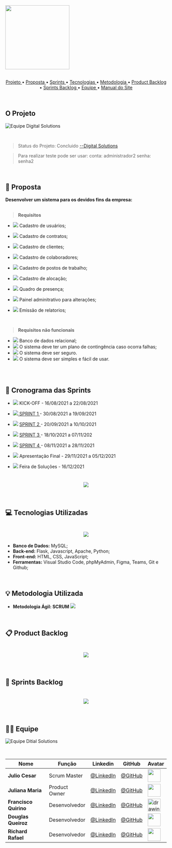 <img src = "./readme/Logo.png"  width="200"/>

<br>
<br>
<p align="center">
  <a href ="#o-projeto"> Projeto </a>  • 
  <a href ="#dart-proposta"> Proposta </a>  • 
  <a href ="#calendar-cronograma-das-sprints"> Sprints </a>  • 
  <a href ="#computer-tecnologias-utilizadas"> Tecnologias </a>  • 
  <a href ="#bulb-metodologia-utilizada"> Metodologia </a>  • 
  <a href ="#product-backlog">Product Backlog </a>  •
    <a href ="#sprints-backlog">Sprints Backlog </a>  •
  <a href ="#equipe"> Equipe </a> •
  <a href="https://github.com/Grupo1API/JetSoft/tree/main/readme/sprint-4/Manual.pdf">Manual do Site </a>
</p>

<br>

## O Projeto

![Equipe Digital Solutions](./readme/objetivo.png "Objetivo Equipe Digital Solutions")

<br>

> Status do Projeto: Concluido
> <a href="http://digitalsolutions.pythonanywhere.com/">--Digital Solutions</a>

> Para realizar teste pode ser usar:
> conta: administrador2
> senha: senha2

<br>

## :dart: Proposta

**Desenvolver um sistema para os devidos fins da empresa:**<br><br>

> **Requisitos**

- <img src = "./readme/feito.jpeg" /> Cadastro de usuários;
- <img src = "./readme/feito.jpeg" /> Cadastro de contratos;
- <img src = "./readme/feito.jpeg" /> Cadastro de clientes;
- <img src = "./readme/feito.jpeg" /> Cadastro de colaboradores;
- <img src = "./readme/feito.jpeg" /> Cadastro de postos de trabalho;
- <img src = "./readme/feito.jpeg" /> Cadastro de alocação;
- <img src = "./readme/feito.jpeg" /> Quadro de presença;
- <img src = "./readme/feito.jpeg" /> Painel adminitrativo para alterações;
- <img src = "./readme/feito.jpeg" /> Emissão de relatorios;

  <br>

> **Requisitos não funcionais**

- <img src = "./readme/feito.jpeg" /> Banco de dados relacional;
- <img src = "./readme/feito.jpeg" /> O sistema deve ter um plano de contingência caso ocorra falhas;
- <img src = "./readme/feito.jpeg" /> O sistema deve ser seguro.
- <img src = "./readme/feito.jpeg" /> O sistema deve ser simples e fácil de usar.

<br><br>

## :calendar: Cronograma das Sprints

- <img src = "./readme/feito.jpeg" /> KICK-OFF - 16/08/2021 a 22/08/2021

- <img src = "./readme/feito.jpeg" />[ SPRINT 1 ](https://github.com/Grupo1API/JetSoft/tree/main/readme/sprint-1) - 30/08/2021 a 19/09/2021

- <img src = "./readme/feito.jpeg" /> [ SPRINT 2 ](https://github.com/Grupo1API/JetSoft/tree/main/readme/sprint-2) - 20/09/2021 a 10/10/2021

- <img src = "./readme/feito.jpeg" /> [ SPRINT 3 ](https://github.com/Grupo1API/JetSoft/tree/main/readme/sprint-3) - 18/10/2021 a 07/11/202

- <img src = "./readme/feito.jpeg" /> [ SPRINT 4 ](https://github.com/Grupo1API/JetSoft/tree/main/readme/sprint-4) - 08/11/2021 a 28/11/2021

- <img src = "./readme/a_fazer.jpeg" /> Apresentação Final - 29/11/2021 a 05/12/2021

- <img src = "./readme/a_fazer.jpeg" /> Feira de Soluções - 16/12/2021

<h1 align="center"> <img src = "./readme/cronograma-atualizado.png"/></h1>

<br>

## :computer: Tecnologias Utilizadas

<h1 align="center"> <img src = "./readme/tecnologias.png"/></h1>

- **Banco de Dados:** MySQL;
- **Back-end:** Flask, Javascript, Apache, Python;
- **Front-end:** HTML, CSS, JavaScript;
- **Ferramentas:** Visual Studio Code, phpMyAdmin, Figma, Teams, Git e Github;

<br>

## :bulb: Metodologia Utilizada

- **Metodologia Ágil: SCRUM**
  <img src = "./readme/metodologia.png" /></h1>

<br>

## 📋 Product Backlog

<h1 align="center"> <img src = "./readme/Backlog-atualizado.png" /></h1>

<br>

## 📝 Sprints Backlog

<h1 align="center"> <img src = "./readme/sprint-1/sprint_backlog.png" /></h1>

<br>

## 👨‍💻 Equipe

![Equipe Ditial Solutions](/readme/time.gif "Apresentação Equipe Digital Solutions")

<br>

| Nome                  | Função        | Linkedin                                                                 | GitHub                                         | Avatar                                                          |
| --------------------- | ------------- | ------------------------------------------------------------------------ | ---------------------------------------------- | --------------------------------------------------------------- |
| **Julio Cesar**       | Scrum Master  | [@LinkedIn](https://www.linkedin.com/in/juliocesar2811/)                 | [@GitHub](https://github.com/juliocesar1316)   | <img src = "./readme/julio.jpeg" width="40" >                   |
| **Juliana Maria**     | Product Owner | [@LinkedIn](https://www.linkedin.com/in/juliana-maria-a0b0a0124)         | [@GitHub](https://github.com/JulianaMaria-Lab) | <img src = "./readme/juliana maria.jpeg" width="40">            |
| **Francisco Quirino** | Desenvolvedor | [@LinkedIn](https://www.linkedin.com/in/francisco-quirino-4087281b1)     | [@GitHub](https://github.com/ciscoquirino)     | <img src = "./readme/francisco.jpeg" alt="drawing" width="40" > |
| **Douglas Queiroz**   | Desenvolvedor | [@LinkedIn](https://www.linkedin.com/in/douglas-queiroz-3b9a72212/)      | [@GitHub](https://github.com/douglaswe)        | <img src = "./readme/douglas.jpeg" width="40">                  |
| **Richard Rafael**    | Desenvolvedor | [@LinkedIn](https://www.linkedin.com/mwlite/in/richard-soares-002195221) | [@GitHub](https://github.com/Richardrafael)    | <img src = "./readme/richard.jpeg" width="40">                  |

<br>

